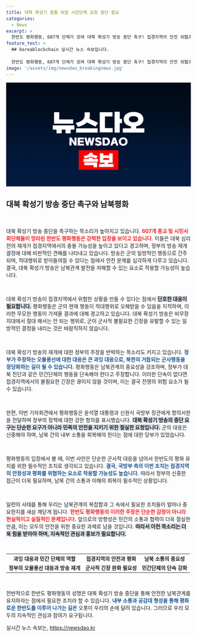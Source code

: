 ```yaml
---
title: 대북 확성기 충돌 위험 시민단체 요청 중단 필요
categories:
  - News
excerpt: >
  한반도 평화행동, 607개 단체가 모여 대북 확성기 방송 중단 촉구! 접경지역의 안전 위협과 남북관계 악화를 경고하며 긴급 기자회견을 열었다. 정부의 군사적 대응에 반대하는 목소리가 끊이지 않고 있다.
feature_text: >
  ## koreablockchain 실시간 뉴스 속보입니다.

  한반도 평화행동, 607개 단체가 모여 대북 확성기 방송 중단 촉구! 접경지역의 안전 위협과 남북관계 악화를 경고하며 긴급 기자회견을 열었다. 정부의 군사적 대응에 반대하는 목소리가 끊이지 않고 있다.
image: '/assets/img/newsdao_breakingnews.jpg'
---
```


<p><img src="/assets/img/newsdao_breakingnews.jpg" alt="koreablockchain 속보" /></p>

<h2 data-ke-size="size26">대북 확성기 방송 중단 촉구와 남북평화</h2>

<p data-ke-size="size16">&nbsp;</p>

<p>대북 확성기 방송 중단을 촉구하는 목소리가 높아지고 있습니다. <b><span style="color: #ee2323;">607개 종교 및 시민사회단체들이 망라된 한반도 평화행동은 강력한 입장을 보이고 있습니다.</span></b> 이들은 대북 심리전의 재개가 접경지역에서의 충돌 가능성을 높이고 있다고 경고하며, 정부의 방송 재개 결정에 대해 비판적인 견해를 나타내고 있습니다. 방송은 군의 일방적인 행동으로 간주되며, 적대행위로 받아들여질 수 있다는 점에서 안전 문제를 심각하게 다루고 있습니다. 결국, 대북 확성기 방송은 남북관계 발전을 저해할 수 있는 요소로 작용할 가능성이 높습니다.</p>

<p data-ke-size="size16">&nbsp;</p>

<p>대북 확성기 방송이 접경지역에서 위험한 상황을 만들 수 있다는 점에서 <b><span style="background-color: #21538527;">단호한 대응이 필요합니다.</span></b> 평화행동은 군의 현재 행동이 적대행위로 오해받을 수 있음을 지적하며, 이러한 무모한 행동이 가져올 결과에 대해 경고하고 있습니다. 대북 확성기 방송은 비무장지대에서 절대 해서는 안 되는 행위로, 군이 군사적 불필요한 긴장을 유발할 수 있는 일방적인 결정을 내리는 것은 바람직하지 않습니다.</p>

<p data-ke-size="size16">&nbsp;</p>

<p>대북 확성기 방송의 재개에 대한 정부의 주장을 반박하는 목소리도 커지고 있습니다. <b><span style="color: #1a5490;">정부가 주장하는 오물풍선에 대한 대응은 큰 과잉 대응으로, 북한의 거듭되는 군사행동을 정당화하는 길이 될 수 있습니다.</span></b> 평화행동은 남북관계의 중요성을 강조하며, 정부가 대북 전단과 같은 민간단체의 행동을 단속해야 한다고 주장합니다. 이러한 단속이 없다면 접경지역에서의 불필요한 긴장은 끊이지 않을 것이며, 이는 결국 전쟁의 위험 요소가 될 수 있습니다.</p>

<p data-ke-size="size16">&nbsp;</p>

<p>한편, 이번 기자회견에서 평화행동은 윤석열 대통령과 신원식 국방부 장관에게 항의서한을 전달하며 정부의 정책에 대한 강한 항의를 표시했습니다. <b><span style="background-color: #21538527;">대북 확성기 방송의 중단 요구는 단순한 요구가 아니라 민족의 안전을 지키기 위한 절실한 요청입니다.</span></b> 군의 대응은 신중해야 하며, 남북 간의 내부 소통을 회복해야 한다는 점에 대한 당부가 있었습니다.</p>

<p data-ke-size="size16">&nbsp;</p>

<p>평화행동의 입장에서 볼 때, 이번 사안은 단순한 군사적 대응을 넘어서 <!--확성기 방송중단--> 한반도의 평화 유지를 위한 필수적인 조치로 생각되고 있습니다. <b><span style="color: #1a5490;">결국, 국방부 측의 이번 조치는 접경지역의 안정성과 평화를 위협하는 요소로 작용할 가능성도 높습니다.</span></b> 따라서 정부의 신중한 접근이 더욱 필요하며, 남북 간의 소통과 이해의 회복이 필수적인 상황입니다.</p>

<p data-ke-size="size16">&nbsp;</p>

<p>일련의 사태를 통해 우리는 남북관계의 복잡함과 그 속에서 필요한 조치들이 얼마나 중요한지를 새삼 깨닫게 됩니다. <b><span style="color: #ee2323;">한반도 평화행동의 이러한 주장은 단순한 감정이 아니라 현실적이고 실질적인 문제입니다.</span></b> 앞으로의 방향성은 민간의 소통과 협력이 더욱 절실한 만큼, 이는 모두의 안전을 위한 중요한 과제로 남을 것입니다. <b><span style="background-color: #21538527;">따라서 이런 목소리는 더욱 힘을 받아야 하며, 지속적인 관심과 홍보가 필요합니다.</span></b></p>

<p data-ke-size="size16">&nbsp;</p>

<table style="width: 100%;">
<tr>
<td style="text-align: center; height: 17px;"><b>과잉 대응과 민간 단체의 역할</b></td>
<td style="text-align: center; height: 17px;"><b>접경지역의 안전과 평화</b></td>
<td style="text-align: center; height: 17px;"><b>남북 소통의 중요성</b></td>
</tr>
<tr>
<td style="text-align: center; height: 17px;"><b>정부의 오물풍선 대응과 방송 재개</b></td>
<td style="text-align: center; height: 17px;"><b>군사적 긴장 완화 필요성</b></td>
<td style="text-align: center; height: 17px;"><b>민간단체의 단속 강화</b></td>
</tr>
</table>

<p data-ke-size="size16">&nbsp;</p>

<p>전반적으로 한반도 평화행동의 성명은 대북 확성기 방송 중단을 통해 안전한 남북관계를 유지하자는 점에서 필요한 조치라 할 수 있습니다. <b><span style="color: #1a5490;">내부 소통과 공감대 형성을 통해 평화로운 한반도를 이루어 나가는 길은</span></b> 오롯이 우리의 손에 달려 있습니다. 그러므로 우리 모두의 지속적인 관심과 참여가 요구됩니다.</p>
실시간 뉴스 속보는, <a href="https://newsdao.kr" rel="dofollow">https://newsdao.kr</a>


